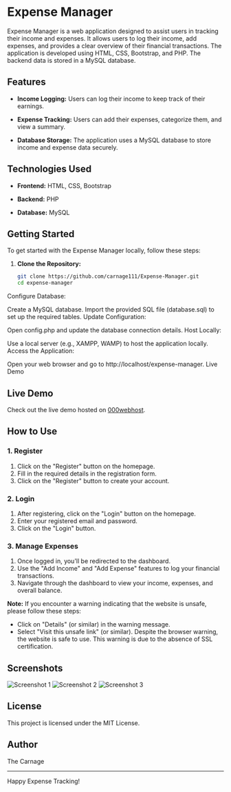 # Expense Manager

Expense Manager is a web application designed to assist users in tracking their income and expenses. It allows users to log their income, add expenses, and provides a clear overview of their financial transactions. The application is developed using HTML, CSS, Bootstrap, and PHP. The backend data is stored in a MySQL database.

## Features

- **Income Logging:** Users can log their income to keep track of their earnings.

- **Expense Tracking:** Users can add their expenses, categorize them, and view a summary.

- **Database Storage:** The application uses a MySQL database to store income and expense data securely.

## Technologies Used

- **Frontend:** HTML, CSS, Bootstrap

- **Backend:** PHP

- **Database:** MySQL

## Getting Started

To get started with the Expense Manager locally, follow these steps:

1. **Clone the Repository:**

   ```bash
   git clone https://github.com/carnage111/Expense-Manager.git
   cd expense-manager
Configure Database:

Create a MySQL database.
Import the provided SQL file (database.sql) to set up the required tables.
Update Configuration:

Open config.php and update the database connection details.
Host Locally:

Use a local server (e.g., XAMPP, WAMP) to host the application locally.
Access the Application:

Open your web browser and go to http://localhost/expense-manager.
Live Demo

## Live Demo

Check out the live demo hosted on [000webhost](https://nuthan-expense-manager.000webhostapp.com/index.php).

## How to Use

### 1. Register

1. Click on the "Register" button on the homepage.
2. Fill in the required details in the registration form.
3. Click on the "Register" button to create your account.

### 2. Login

1. After registering, click on the "Login" button on the homepage.
2. Enter your registered email and password.
3. Click on the "Login" button.

### 3. Manage Expenses

1. Once logged in, you'll be redirected to the dashboard.
2. Use the "Add Income" and "Add Expense" features to log your financial transactions.
3. Navigate through the dashboard to view your income, expenses, and overall balance.

**Note:** If you encounter a warning indicating that the website is unsafe, please follow these steps:
- Click on "Details" (or similar) in the warning message.
- Select "Visit this unsafe link" (or similar). Despite the browser warning, the website is safe to use. This warning is due to the absence of SSL certification.

## Screenshots
![Screenshot 1](https://github.com/carnage111/Expense-Manager/blob/main/images/home%20page.png)
![Screenshot 2](https://github.com/carnage111/Expense-Manager/blob/main/images/add%20income%20page.png)
![Screenshot 3](https://github.com/carnage111/Expense-Manager/blob/main/images/add%20expense%20page.png)

## License
This project is licensed under the MIT License.

## Author

The Carnage

---

Happy Expense Tracking!
